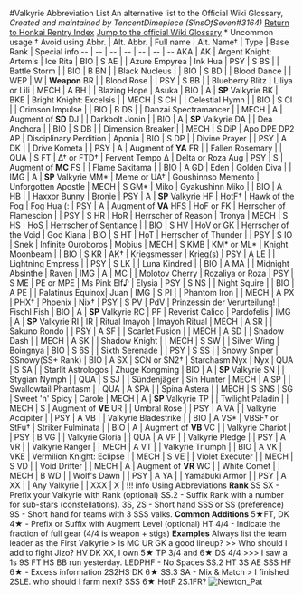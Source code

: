 #Valkyrie Abbreviation List
An alternative list to the Official Wiki Glossary, *Created and maintained by TencentDimepiece (SinsOfSeven#3164)* 
[Return to Honkai Rentry Index](https://rentry.org/honkai3)
[Jump to the official Wiki Glossary](https://honkaiimpact3.fandom.com/wiki/Glossary_of_Terms)
\* Uncommon usage
† Avoid using
Abbr. | Alt. Abbr. | Full name | Alt. Name† | Type | Base Rank | Special info
-- | -- | -- | -- | -- | -- | --
AKA | AK | Argent Knight: Artemis | Ice Rita | BIO | S
AE | | Azure Empyrea | Ink Hua | PSY | S
BS | | Battle Storm | | BIO | B
BN | | Black Nucleus | | BIO | S
BD | | Blood Dance | | WEP | W | **Weapon**
BR | | Blood Rose | | PSY | S
BB | | Blueberry Blitz | Liliya or Lili  | MECH | A
BH | | Blazing Hope | Asuka | BIO | A | **SP** Valkyrie
BK | BKE | Bright Knight: Excelsis | | MECH | S
CH | | Celestial Hymn | | BIO | S
CI | | Crimson Impulse | | BIO | B
DS | | Danzai Spectramancer | | MECH | A | Augment of **SD**
DJ | | Darkbolt Jonin | | BIO | A | **SP** Valkyrie
DA | | Dea Anchora | | BIO | S
DB | | Dimension Breaker | | MECH | S
DiP | Apo DPE DP2 AP | Disciplinary Perdition | Aponia | BIO | S
DP | | Divine Prayer | | PSY | A
DK | | Drive Kometa | | PSY | A | Augment of **YA**
FR | | Fallen Rosemary | | QUA | S
FT | Δ† or FTD† | Fervent Tempo Δ  | Delta or Roza Aug | PSY | S | Augment of **MC**
FS | | Flame Sakitama  | | BIO | A
GD | Eden | Golden Diva | | IMG | A | **SP** Valkyrie
MM\* | Meme or UA† | Goushinnso Memento | Unforgotten Apostle | MECH | S
GM\* | Miko | Gyakushinn Miko | | BIO | A
HB | | Haxxor Bunny | Bronie | PSY | A | **SP** Valkyrie
HF | HotF† | Hawk of the Fog | Fog Hua (: | PSY | A | Augment of **VA**
HFS | HoF or FK | Herrscher of Flamescion | | PSY | S 
HR | HoR | Herrscher of Reason | Tronya | MECH | S
HS | HoS | Herrscher of Sentiance | | BIO | S
HV | HoV or GK | Herrscher of the Void | God Kiana | BIO | S
HT | HoT | Herrscher of Thunder | | PSY | S
IO | Snek | Infinite Ouroboros | Mobius | MECH | S
KMB | KM\* or ML\* | Knight Moonbeam | | BIO | S
KR | AK† | Kriegsmesser | Krieg(s) | PSY | A
LE | | Lightning Empress | | PSY | S
LK | | Luna Kindred | | BIO | A
MA | | Midnight Absinthe | Raven | IMG | A | 
MC | | Molotov Cherry | Rozaliya or Roza | PSY | S
ME | PE or MPE | Ms Pink Elf♪ | Elysia | PSY | S
NS | | Night Squire | | BIO | A
PE | | Palatinus Equinox| Juan | IMG | S
PI | | Phantom Iron | | MECH | A
PX | PHX† | Phoenix | Nix† | PSY | S
PV | PdV | Prinzessin der Verurteilung! | Fischl Fish | BIO | A | **SP** Valkyrie
RC | PF | Reverist Calico | Pardofelis | IMG | A | **SP** Valkyrie 
RI | IR | Ritual Imayoh | Imayoh Ritual | MECH | A
SR | | Sakuno Rondo | | PSY | A
SF | | Scarlet Fusion | | MECH | A
SD | | Shadow Dash | | MECH | A
SK | | Shadow Knight | | MECH | S
SW | | Silver Wing  | Boingnya | BIO | S
6S | | Sixth Serenade | | PSY | S
SS | | Snowy Sniper | SSnowy(SS+ Rank) | BIO | A
SX | SCN or SN2† | Starchasm Nyx | Nyx | QUA | S
SA | | Starlit Astrologos | Zhuge Kongming | BIO | A | **SP** Valkyrie
SN | | Stygian Nymph | | QUA | S
SJ | | Sündenjäger | Sin Hunter | MECH | A
SP | | Swallowtail Phantasm | | QUA | A
SPA | | Spina Astera | | MECH | S
SNS | SG | Sweet 'n' Spicy | Carole | MECH | A | **SP** Valkyrie
TP | | Twilight Paladin | | MECH | S | Augment of **VE**
UR | | Umbral Rose | | PSY | A
VA | | Valkyrie Accipiter | | PSY | A
VB | | Valkyrie Bladestrike | | BIO | A
VS* | VBSF† or StFu† | Striker Fulminata | | BIO | A | Augment of **VB**
VC | | Valkyrie Chariot | | PSY | B
VG | | Valkyrie Gloria | | QUA | A
VP | | Valkyrie Pledge | | PSY | A
VR | | Valkyrie Ranger | | MECH | A
VT | | Valkyrie Triumph | | BIO | A
VK | VKE | Vermilion Knight: Eclipse  | | MECH | S
VE | | Violet Executer | | MECH | S
VD | | Void Drifter | | MECH | A | Augment of **VR**
WC | | White Comet | | MECH | B
WD | | Wolf's Dawn | | PSY | A
YA | | Yamabuki Armor | | PSY | A
XX | | Any Valkyrie | | XXX | X |
!!! info Using Abbreviations
	**Rank**
	SS SX - Prefix your Valkyrie with Rank (optional)
	SS.2 - Suffix Rank with a number for sub-stars (constellations).
	3S, 2S - Short hand SSS or SS (preference)
	9S - Short hand for teams with 3 SSS valks. 
	**Common Additions**
	5★FT,  DK 4★ - Prefix or Suffix with Augment Level (optional)
	HT 4/4 - Indicate the fraction of full gear (4/4 is weapon + stigs)
	**Examples**
	Always list the team leader as the First Valkyrie
	> Is MC UR GK a good lineup?
	>> Who should I add to fight Jizo? HV DK XX, I own 5★ TP 3/4 and 6★ DS 4/4
	>>> I saw a 1s 9S FT HS BB run yesterday.
	LEDPHF - No Spaces
	SS.2 HT 3S AE SSS HF 6★ - Excess information
	2S2HS DK 6★ SS.3 SA - Mix & Match
	> I finished 2SLE. who should I farm next? SSS 6★ HotF  2S.1FR?
![Newton_Pat](https://cdn.discordapp.com/emojis/850798260809105477.webp)
